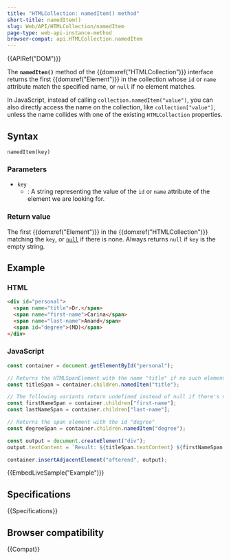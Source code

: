 ```yaml
---
title: "HTMLCollection: namedItem() method"
short-title: namedItem()
slug: Web/API/HTMLCollection/namedItem
page-type: web-api-instance-method
browser-compat: api.HTMLCollection.namedItem
---
```


{{APIRef("DOM")}}

The **`namedItem()`** method of the {{domxref("HTMLCollection")}} interface returns
the first {{domxref("Element")}} in the collection whose `id` or `name` attribute match the specified name, or `null` if no element matches.

In JavaScript, instead of calling `collection.namedItem("value")`, you can also directly access the name on the collection, like `collection["value"]`, unless the name collides with one of the existing `HTMLCollection` properties.

## Syntax

```js-nolint
namedItem(key)
```

### Parameters

- `key`
  - : A string representing the value of the `id` or `name` attribute of the element we are looking for.

### Return value

The first {{domxref("Element")}} in the {{domxref("HTMLCollection")}} matching the `key`, or [`null`](/en-US/docs/Web/JavaScript/Reference/Operators/null) if there is none. Always returns `null` if `key` is the empty string.

## Example

### HTML

```html
<div id="personal">
  <span name="title">Dr.</span>
  <span name="first-name">Carina</span>
  <span name="last-name">Anand</span>
  <span id="degree">(MD)</span>
</div>
```

### JavaScript

```js
const container = document.getElementById("personal");

// Returns the HTMLSpanElement with the name "title" if no such element exists null is returned
const titleSpan = container.children.namedItem("title");

// The following variants return undefined instead of null if there's no element with a matching name or id
const firstNameSpan = container.children["first-name"];
const lastNameSpan = container.children["last-name"];

// Returns the span element with the id "degree"
const degreeSpan = container.children.namedItem("degree");

const output = document.createElement("div");
output.textContent = `Result: ${titleSpan.textContent} ${firstNameSpan.textContent} ${lastNameSpan.textContent} ${degreeSpan.textContent}`;

container.insertAdjacentElement("afterend", output);
```

{{EmbedLiveSample("Example")}}

## Specifications

{{Specifications}}

## Browser compatibility

{{Compat}}
